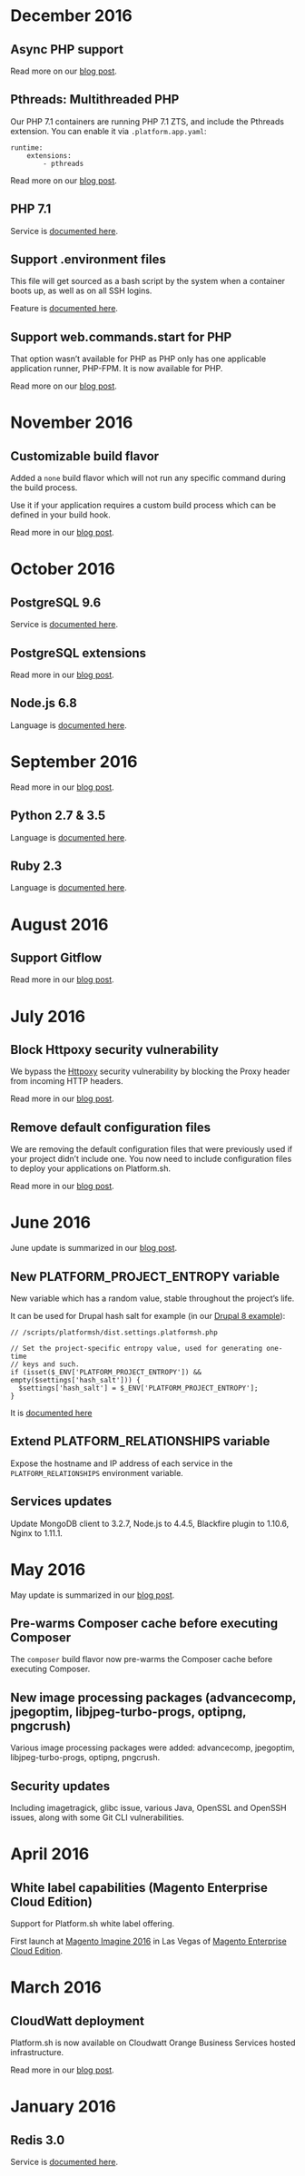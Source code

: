 # December 2016

## Async PHP support

Read more on our [blog post](https://platform.sh/2016/12/php-71).

## Pthreads: Multithreaded PHP

Our PHP 7.1 containers are running PHP 7.1 ZTS, and include the Pthreads extension. You can enable it via `.platform.app.yaml`:

    runtime:
        extensions:
            - pthreads

Read more on our [blog post](https://platform.sh/2016/12/php-71/).

## PHP 7.1

Service is [documented here](https://docs.platform.sh/languages/php.html).

## Support .environment files

This file will get sourced as a bash script by the system when a container boots up, as well as on all SSH logins.

Feature is [documented here](https://docs.platform.sh/development/variables.html#shell-variables).

## Support web.commands.start for PHP

That option wasn’t available for PHP as PHP only has one applicable application runner, PHP-FPM. It is now available for PHP.

Read more on our [blog post](https://platform.sh/2016/12/app-updates-php/).

# November 2016

## Customizable build flavor

Added a `none` build flavor which will not run any specific command during the build process. 

Use it if your application requires a custom build process which can be defined in your build hook.

Read more in our [blog post](https://platform.sh/2016/11/fully-customizable-build-flavors/).

# October 2016

## PostgreSQL 9.6

Service is [documented here](https://docs.platform.sh/configuration/services/postgresql.html).

## PostgreSQL extensions

Read more in our [blog post](https://platform.sh/2016/11/21/postgresql-9.6-initial-release/).

## Node.js 6.8

Language is [documented here](https://docs.platform.sh/languages/nodejs.html).

# September 2016

Read more in our [blog post](https://platform.sh/2016/09/python-ruby-support/).

## Python 2.7 & 3.5

Language is [documented here](https://docs.platform.sh/languages/python.html).

## Ruby 2.3

Language is [documented here](https://docs.platform.sh/languages/ruby.html).

# August 2016

## Support Gitflow

Read more in our [blog post](https://platform.sh/2016/08/gitflow-is-now-supported/).

# July 2016

## Block Httpoxy security vulnerability

We bypass the [Httpoxy](https://httpoxy.org/) security vulnerability by blocking the Proxy header from incoming HTTP headers.

Read more in our [blog post](https://platform.sh/2016/07/httpoxy/).

## Remove default configuration files

We are removing the default configuration files that were previously used if your project didn’t include one.
You now need to include configuration files to deploy your applications on Platform.sh.

Read more in our [blog post](https://platform.sh/2016/07/no-more-default-configuration-files/).

# June 2016

June update is summarized in our [blog post](https://platform.sh/2016/06/new-features-june/).

## New PLATFORM_PROJECT_ENTROPY variable

New variable which has a random value, stable throughout the project’s life. 

It can be used for Drupal hash salt for example (in our [Drupal 8 example](https://github.com/platformsh/platformsh-example-drupal8)):

```
// /scripts/platformsh/dist.settings.platformsh.php

// Set the project-specific entropy value, used for generating one-time
// keys and such.
if (isset($_ENV['PLATFORM_PROJECT_ENTROPY']) && empty($settings['hash_salt'])) {
  $settings['hash_salt'] = $_ENV['PLATFORM_PROJECT_ENTROPY'];
}
```

It is [documented here](https://docs.platform.sh/development/environment-variables.html#platformsh-variables)

## Extend PLATFORM_RELATIONSHIPS variable

Expose the hostname and IP address of each service in the `PLATFORM_RELATIONSHIPS` environment variable.

## Services updates

Update MongoDB client to 3.2.7, Node.js to 4.4.5, Blackfire plugin to 1.10.6, Nginx to 1.11.1.

# May 2016

May update is summarized in our [blog post](https://platform.sh/2016/05/new-features-may/).

## Pre-warms Composer cache before executing Composer

The `composer` build flavor now pre-warms the Composer cache before executing Composer.

## New image processing packages (advancecomp, jpegoptim, libjpeg-turbo-progs, optipng, pngcrush)

Various image processing packages were added: advancecomp, jpegoptim, libjpeg-turbo-progs, optipng, pngcrush.

## Security updates

Including imagetragick, glibc issue, various Java, OpenSSL and OpenSSH issues, along with some Git CLI vulnerabilities.

# April 2016

## White label capabilities (Magento Enterprise Cloud Edition)

Support for Platform.sh white label offering.

First launch at [Magento Imagine 2016](http://imagine.magento.com/) in Las Vegas of [Magento Enterprise Cloud Edition](https://magento.com/products/enterprise-cloud-edition).

# March 2016

## CloudWatt deployment

Platform.sh is now available on Cloudwatt Orange Business Services hosted infrastructure.

Read more in our [blog post](https://platform.sh/2016/03/platform-available-on-cloudwatt-by-orange/).

# January 2016

## Redis 3.0

Service is [documented here](https://docs.platform.sh/configuration/services/redis.html).
